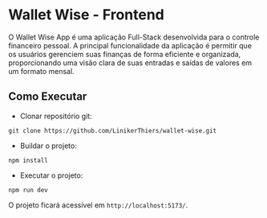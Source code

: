 # Wallet Wise - Frontend

O Wallet Wise App é uma aplicação Full-Stack desenvolvida para o controle financeiro pessoal. A principal funcionalidade da aplicação é permitir que os usuários gerenciem suas finanças de forma eficiente e organizada, proporcionando uma visão clara de suas entradas e saídas de valores em um formato mensal.

## Como Executar
- Clonar repositório git:
```
git clone https://github.com/LinikerThiers/wallet-wise.git
```
- Buildar o projeto:
```
npm install
```
- Executar o projeto:
```
npm run dev
```
O projeto ficará acessível em `http://localhost:5173/`.